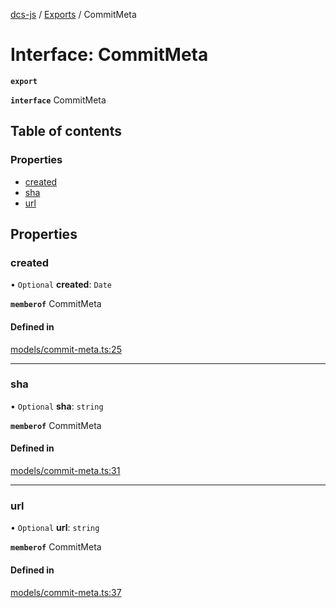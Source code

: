 [dcs-js](../README.md) / [Exports](../modules.md) / CommitMeta

# Interface: CommitMeta

**`export`**

**`interface`** CommitMeta

## Table of contents

### Properties

- [created](CommitMeta.md#created)
- [sha](CommitMeta.md#sha)
- [url](CommitMeta.md#url)

## Properties

### <a id="created" name="created"></a> created

• `Optional` **created**: `Date`

**`memberof`** CommitMeta

#### Defined in

[models/commit-meta.ts:25](https://github.com/unfoldingWord/dcs-js/blob/c677a54/models/commit-meta.ts#L25)

___

### <a id="sha" name="sha"></a> sha

• `Optional` **sha**: `string`

**`memberof`** CommitMeta

#### Defined in

[models/commit-meta.ts:31](https://github.com/unfoldingWord/dcs-js/blob/c677a54/models/commit-meta.ts#L31)

___

### <a id="url" name="url"></a> url

• `Optional` **url**: `string`

**`memberof`** CommitMeta

#### Defined in

[models/commit-meta.ts:37](https://github.com/unfoldingWord/dcs-js/blob/c677a54/models/commit-meta.ts#L37)
